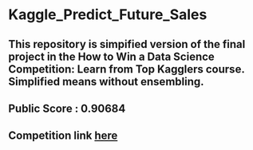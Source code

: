 # Kaggle_Predict_Future_Sales

## This repository is simpified version of the final project in the How to Win a Data Science Competition: Learn from Top Kagglers course. Simplified means without ensembling.

## Public Score : 0.90684

## Competition link  [here](https://www.kaggle.com/c/competitive-data-science-predict-future-sales)
